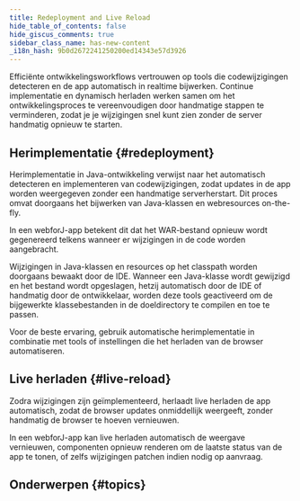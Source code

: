 ```yaml
---
title: Redeployment and Live Reload
hide_table_of_contents: false
hide_giscus_comments: true
sidebar_class_name: has-new-content
_i18n_hash: 9b0d2672241250200ed14343e57d3926
---
```

Efficiënte ontwikkelingsworkflows vertrouwen op tools die codewijzigingen detecteren en de app automatisch in realtime bijwerken. Continue implementatie en dynamisch herladen werken samen om het ontwikkelingsproces te vereenvoudigen door handmatige stappen te verminderen, zodat je je wijzigingen snel kunt zien zonder de server handmatig opnieuw te starten.

## Herimplementatie {#redeployment}

Herimplementatie in Java-ontwikkeling verwijst naar het automatisch detecteren en implementeren van codewijzigingen, zodat updates in de app worden weergegeven zonder een handmatige serverherstart. Dit proces omvat doorgaans het bijwerken van Java-klassen en webresources on-the-fly.

In een webforJ-app betekent dit dat het WAR-bestand opnieuw wordt gegenereerd telkens wanneer er wijzigingen in de code worden aangebracht.

Wijzigingen in Java-klassen en resources op het classpath worden doorgaans bewaakt door de IDE. Wanneer een Java-klasse wordt gewijzigd en het bestand wordt opgeslagen, hetzij automatisch door de IDE of handmatig door de ontwikkelaar, worden deze tools geactiveerd om de bijgewerkte klassebestanden in de doeldirectory te compilen en toe te passen.

Voor de beste ervaring, gebruik automatische herimplementatie in combinatie met tools of instellingen die het herladen van de browser automatiseren.

## Live herladen {#live-reload}

Zodra wijzigingen zijn geïmplementeerd, herlaadt live herladen de app automatisch, zodat de browser updates onmiddellijk weergeeft, zonder handmatig de browser te hoeven vernieuwen.

In een webforJ-app kan live herladen automatisch de weergave vernieuwen, componenten opnieuw renderen om de laatste status van de app te tonen, of zelfs wijzigingen patchen indien nodig op aanvraag.

## Onderwerpen {#topics}

<DocCardList className="topics-section" />
